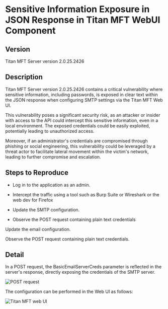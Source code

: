 # Sensitive Information Exposure in JSON Response in Titan MFT WebUI Component

## Version

Titan MFT Server version 2.0.25.2426 

## Description

Titan MFT Server version 2.0.25.2426 contains a critical vulnerability where sensitive information, including passwords, is exposed in clear text within the JSON response when configuring SMTP settings via the Titan MFT Web UI.

This vulnerability poses a significant security risk, as an attacker or insider with access to the API could intercept this sensitive information, even in a local environment. The exposed credentials could be easily exploited, potentially leading to unauthorized access.

Moreover, if an administrator's credentials are compromised through phishing or social engineering, this vulnerability could be leveraged by a threat actor to facilitate lateral movement within the victim's network, leading to further compromise and escalation.

## Steps to Reproduce

- Log in to the application as an admin.

- Intercept the traffic using a tool such as Burp Suite or Wireshark or the web dev for Firefox

- Update the SMTP configuration.

- Observe the POST request containing plain text credentials
  

Update the email configuration.

Observe the POST request containing plain text credentials.

## Detail

In a POST request, the BasicEmailServerCreds parameter is reflected in the server's response, directly exposing the credentials of the SMTP server.

![POST request](https://github.com/user-attachments/assets/1e54961b-0fb0-48a6-83b7-c890ca79ff5d)

The configuration can be performed in the Web UI as follows:


![Titan MFT web UI](https://github.com/user-attachments/assets/601fb49f-ff41-4177-af6f-3a4e7f8a3529)
